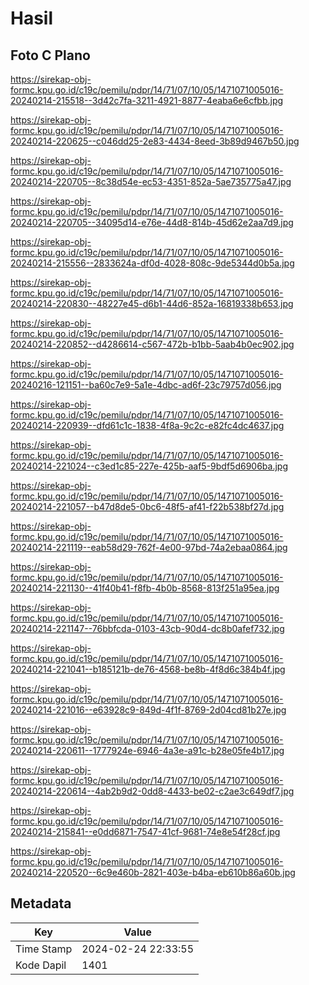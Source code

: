 # Hasil

## Foto C Plano

https://sirekap-obj-formc.kpu.go.id/c19c/pemilu/pdpr/14/71/07/10/05/1471071005016-20240214-215518--3d42c7fa-3211-4921-8877-4eaba6e6cfbb.jpg

https://sirekap-obj-formc.kpu.go.id/c19c/pemilu/pdpr/14/71/07/10/05/1471071005016-20240214-220625--c046dd25-2e83-4434-8eed-3b89d9467b50.jpg

https://sirekap-obj-formc.kpu.go.id/c19c/pemilu/pdpr/14/71/07/10/05/1471071005016-20240214-220705--8c38d54e-ec53-4351-852a-5ae735775a47.jpg

https://sirekap-obj-formc.kpu.go.id/c19c/pemilu/pdpr/14/71/07/10/05/1471071005016-20240214-220705--34095d14-e76e-44d8-814b-45d62e2aa7d9.jpg

https://sirekap-obj-formc.kpu.go.id/c19c/pemilu/pdpr/14/71/07/10/05/1471071005016-20240214-215556--2833624a-df0d-4028-808c-9de5344d0b5a.jpg

https://sirekap-obj-formc.kpu.go.id/c19c/pemilu/pdpr/14/71/07/10/05/1471071005016-20240214-220830--48227e45-d6b1-44d6-852a-16819338b653.jpg

https://sirekap-obj-formc.kpu.go.id/c19c/pemilu/pdpr/14/71/07/10/05/1471071005016-20240214-220852--d4286614-c567-472b-b1bb-5aab4b0ec902.jpg

https://sirekap-obj-formc.kpu.go.id/c19c/pemilu/pdpr/14/71/07/10/05/1471071005016-20240216-121151--ba60c7e9-5a1e-4dbc-ad6f-23c79757d056.jpg

https://sirekap-obj-formc.kpu.go.id/c19c/pemilu/pdpr/14/71/07/10/05/1471071005016-20240214-220939--dfd61c1c-1838-4f8a-9c2c-e82fc4dc4637.jpg

https://sirekap-obj-formc.kpu.go.id/c19c/pemilu/pdpr/14/71/07/10/05/1471071005016-20240214-221024--c3ed1c85-227e-425b-aaf5-9bdf5d6906ba.jpg

https://sirekap-obj-formc.kpu.go.id/c19c/pemilu/pdpr/14/71/07/10/05/1471071005016-20240214-221057--b47d8de5-0bc6-48f5-af41-f22b538bf27d.jpg

https://sirekap-obj-formc.kpu.go.id/c19c/pemilu/pdpr/14/71/07/10/05/1471071005016-20240214-221119--eab58d29-762f-4e00-97bd-74a2ebaa0864.jpg

https://sirekap-obj-formc.kpu.go.id/c19c/pemilu/pdpr/14/71/07/10/05/1471071005016-20240214-221130--41f40b41-f8fb-4b0b-8568-813f251a95ea.jpg

https://sirekap-obj-formc.kpu.go.id/c19c/pemilu/pdpr/14/71/07/10/05/1471071005016-20240214-221147--76bbfcda-0103-43cb-90d4-dc8b0afef732.jpg

https://sirekap-obj-formc.kpu.go.id/c19c/pemilu/pdpr/14/71/07/10/05/1471071005016-20240214-221041--b185121b-de76-4568-be8b-4f8d6c384b4f.jpg

https://sirekap-obj-formc.kpu.go.id/c19c/pemilu/pdpr/14/71/07/10/05/1471071005016-20240214-221016--e63928c9-849d-4f1f-8769-2d04cd81b27e.jpg

https://sirekap-obj-formc.kpu.go.id/c19c/pemilu/pdpr/14/71/07/10/05/1471071005016-20240214-220611--1777924e-6946-4a3e-a91c-b28e05fe4b17.jpg

https://sirekap-obj-formc.kpu.go.id/c19c/pemilu/pdpr/14/71/07/10/05/1471071005016-20240214-220614--4ab2b9d2-0dd8-4433-be02-c2ae3c649df7.jpg

https://sirekap-obj-formc.kpu.go.id/c19c/pemilu/pdpr/14/71/07/10/05/1471071005016-20240214-215841--e0dd6871-7547-41cf-9681-74e8e54f28cf.jpg

https://sirekap-obj-formc.kpu.go.id/c19c/pemilu/pdpr/14/71/07/10/05/1471071005016-20240214-220520--6c9e460b-2821-403e-b4ba-eb610b86a60b.jpg


## Metadata

| Key        | Value               |
| ---------- | ------------------- |
| Time Stamp | 2024-02-24 22:33:55 |
| Kode Dapil | 1401                |



